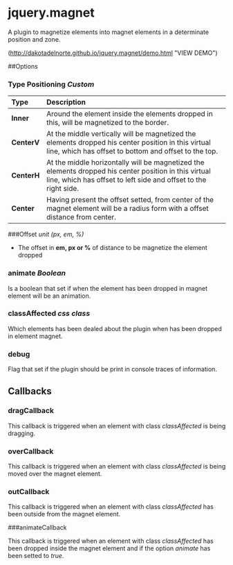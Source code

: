 jquery.magnet
=============

A plugin to magnetize elements into magnet elements in a determinate position and zone.

(http://dakotadelnorte.github.io/jquery.magnet/demo.html "VIEW DEMO")

##Options

### Type Positioning *Custom*
|Type|Description|
|:--|:--|
| **Inner**| Around the element inside the elements dropped in this, will be magnetized to the border.|
| **CenterV**| At the middle vertically will be magnetized the elements dropped his center position in this virtual line, which has offset to bottom and offset to the top.|
| **CenterH**| At the middle horizontally will be magnetized the elements dropped his center position in this virtual line, which has offset to left side and offset to the right side.|
| **Center**| Having present the offset setted, from center of the magnet element will be a radius form with a offset distance from center.|

###Offset *unit (px, em, %)*
* The offset in **em, px or %** of distance to be magnetize the element dropped

### animate *Boolean*
Is a boolean that set if when the element has been dropped in magnet element will be an animation.

### classAffected *css class*
Which elements has been dealed about the plugin when has been dropped in element magnet.

### debug
Flag that set if the plugin should be print in console traces of information.

## Callbacks

### dragCallback
This callback is triggered when an element with class *classAffected* is being dragging.

### overCallback

This callback is triggered when an element with class *classAffected* is being moved over the magnet element.

### outCallback

This callback is triggered when an element with class *classAffected* has been outside from the magnet element.

###animateCallback

This callback is triggered when an element with class *classAffected* has been dropped inside the magnet element and if the option *animate* has been setted to *true*.